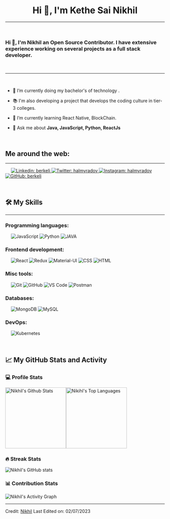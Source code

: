 <h1 align="center">Hi 👋, I'm Kethe Sai Nikhil</h1>


-------------------
&emsp;
<h3 align="left">Hi 👋, I'm Nikhil an Open Source Contributor. I have extensive experience working on several projects as a full stack developer.</h3>
&emsp;

-------------------
&emsp;

- 🔭 I’m currently doing my bachelor's of technology . 
- 📚 I'm also developing a project that develops the coding culture in tier-3 colleges.

- 🌱 I’m currently learning React Native, BlockChain.

- 💬 Ask me about **Java, JavaScript, Python, ReactJs**

&emsp;

## Me around the web:
-------------------


&emsp;
<a href="https://www.linkedin.com/in/kethesainikhil/">
    ![Linkedin: berkeli](https://img.shields.io/badge/-nikhil-blue?style=flat-square&logo=Linkedin&logoColor=white)
</a>
<a href="https://twitter.com/intent/follow?screen_name=kethesainikhil">
    ![Twitter: halmyradov](https://img.shields.io/twitter/follow/kethesainikhil?style=social)
</a>
<a href="https://www.instagram.com/kethesainikhil/">
    ![Instagram: halmyradov](https://img.shields.io/badge/-kethesainikhil-000?&logo=Instagram)
</a>
<a href="https://github.com/berkeli">
    ![GitHub: berkeli](https://img.shields.io/github/followers/kethesainikhil?label=follow&style=social)
</a>

&emsp;

## 🛠️ My Skills
-------------------
### Programming languages:
&emsp;
![JavaScript](https://img.shields.io/badge/-JavaScript-000?&logo=JavaScript)
![Python](https://img.shields.io/badge/-Python-000?&logo=Python)
![JAVA](https://img.shields.io/badge/-PHP-000?&logo=Java)
### Frontend development:
&emsp;
![React](https://img.shields.io/badge/-React-000?&logo=React)
![Redux](https://img.shields.io/badge/-Redux-000?&logo=Redux)
![Material-UI](https://img.shields.io/badge/-Material--UI-000?&logo=Material-UI)
![CSS](https://img.shields.io/badge/-CSS-000?&logo=CSS3)
![HTML](https://img.shields.io/badge/-HTML-000?&logo=HTML5)
### Misc tools:
&emsp;
![Git](https://img.shields.io/badge/-Git-000?&logo=Git)
![GitHub](https://img.shields.io/badge/-GitHub-000?&logo=GitHub)
![VS Code](https://img.shields.io/badge/-VS%20Code-000?&logo=Visual-Studio-Code)
![Postman](https://img.shields.io/badge/-Postman-000?&logo=Postman)

### Databases:
&emsp;
![MongoDB](https://img.shields.io/badge/-MongoDB-000?&logo=MongoDB)
![MySQL](https://img.shields.io/badge/-MySQL-000?&logo=MySQL)

### DevOps:
&emsp;
![Kubernetes](https://img.shields.io/badge/-Kubernetes-000?&logo=Kubernetes)


&emsp;

## 📈 My GitHub Stats and Activity

### 💻 Profile Stats

<img alt="Nikhil's Github Stats" src="https://github-readme-stats.vercel.app/api/?username=kethesainikhil&show_icons=true&include_all_commits=true&count_private=true&theme=react&hide_border=true&bg_color=1F222E&title_color=F85D7F&icon_color=F8D866" height="192px"/><img alt="Nikihl's Top Languages" src="https://github-readme-stats.vercel.app/api/top-langs/?username=kethesainikhil&langs_count=8&layout=compact&theme=react&hide_border=true&bg_color=1F222E&title_color=F85D7F&icon_color=F8D866" height="192px"/>


### 🔥 Streak Stats

![Nikhil's GitHub stats](https://github-readme-streak-stats.herokuapp.com/?user=kethesainikhil&theme=midnight-purple)

### 📊 Contribution Stats

<img alt="Nikhil's Activity Graph" src="https://github-readme-activity-graph.cyclic.app/graph/?username=kethesainikhil&bg_color=1F222E&color=F8D866&line=F85D7F&point=FFFFFF&hide_border=true" />

------
Credit: [Nikhil](https://github.com/kethesainikhil)
Last Edited on: 02/07/2023
